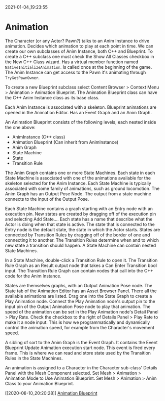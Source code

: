 2021-01-04_19:23:55

# Animation

The Character (or any Actor? Pawn?) talks to an Anim Instance to drive animation.
Decides which animation to play at each point in time.
We can create our own subclasses of Anim Instance, both C++ and Blueprint.
To create a C++ subclass one must check the Show All Classes checkbox in the New C++ Class wizard.
Has a virtual member function named `NativeInitializeAnimation`.
Is called once at the beginning of the game.
The Anim Instance can get access to the Pawn it's animating through `TryGetPawnOwner`.

To create a new Blueprint subclass select Content Browser > Context Menu > Animation > Animation Blueprint.
The Animation Blueprint class can have the C++ Anim Instance class as its base class.

Each Anim Instance is associated with a skeleton.
Blueprint animations are opened in the Animation Editor.
Has an Event Graph and an Anim Graph.

An Animation Blueprint consists of the following levels, each nested inside the one above:
- AnimInstance (C++ class)
- Animation Blueprint (Can inherit from AnimInstance)
- Anim Graph
- State Machine
- State
- Transition Rule

The Anim Graph contains one or more State Machines.
Each state in each State Machine is associated with one of the animations available for the skeleton selected for the Anim Instance.
Each State Machine is typically associated with some family of animations, such as ground locomotion.
The Anim Graph has an Output Pose Node.
The output from a state machine connects to the input of the Output Pose.

Each State Machine contains a graph starting with an Entry node with an execution pin.
New states are created by dragging off of the execution pin and selecting Add State….
Each state has a name that describe what the Actor is doing when that state is active.
The state that is connected to the Entry node is the default state, the state in which the Actor starts.
States are connected by Transition Rules by dragging off of the border of one and connecting it to another.
The Transition Rules determine when and to which new state a transition should happen.
A State Machine can contain nested State Machines.

In a State Machine, double-click a Transition Rule to open it.
The Transition Rule Graph as an Result output node that takes a Can Enter Transition bool input.
The Transition Rule Graph can contain nodes that call into the C++ code for the Anim Instance.

States are themselves graphs, with an Output Animation Pose node.
The State tab of the Animation Editor has an Asset Browser Panel.
There all the available animations are listed.
Drag one into the State Graph to create a Play Animation node.
Connect the Play Animation node's output pin to the input pin of the Output Animation Pose node to play that animation.
The speed of the animation can be set in the Play Animation node's Detail Panel > Play Rate.
Check the checkbox to the right of Details Panel > Play Rate to make it a node input.
This is how we programmatically and dynamically control the animation speed, for example from the Character's movement speed.

A sibling of sort to the Anim Graph is the Event Graph.
It contains the Event Blueprint Update Animation execution start node.
This event is fired every frame.
This is where we can read and store state used by the Transition Rules in the State Machines.

An animation is assigned to a Character in the Character sub-class' Details Panel with the Mesh Component selected.
Set Mesh > Animation > Animation Mode to Use Animation Blueprint.
Set Mesh > Animation > Anim Class to your Animation Blueprint.


[[2020-08-10_20:20:28]] [Animation Blueprint](./Animation%20Blueprint.md)  
